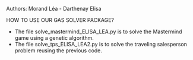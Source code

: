 Authors: Morand Léa - Darthenay Elisa

HOW TO USE OUR GAS SOLVER PACKAGE?

- The file solve_mastermind_ELISA_LEA.py is to solve the Mastermind game using a genetic algorithm.
- The file solve_tps_ELISA_LEA2.py is to solve the traveling salesperson problem reusing the previous code.
